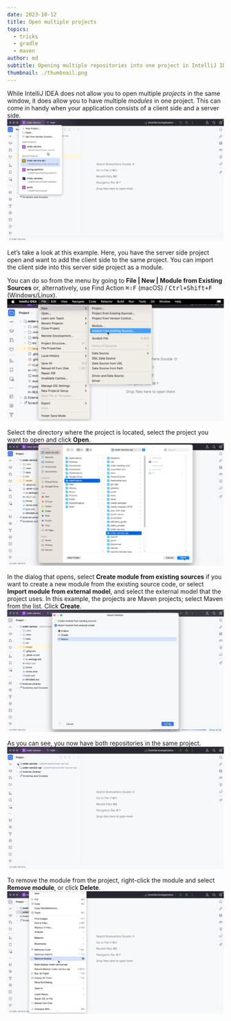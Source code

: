```yaml
---
date: 2023-10-12
title: Open multiple projects
topics:
  - tricks
  - gradle
  - maven
author: md
subtitle: Opening multiple repositories into one project in IntelliJ IDEA
thumbnail: ./thumbnail.png
---
```


While IntelliJ IDEA does not allow you to open multiple _projects_ in the same window, it does allow you to have multiple _modules_ in one project. This can come in handy when your application consists of a client side and a server side.
![Client and Server projects](client-server.png)

Let’s take a look at this example. Here, you have the server side project open and want to add the client side to the same project. You can import the client side into this server side project as a module.

You can do so from the menu by going to **File | New | Module from Existing Sources** or, alternatively, use Find Action <kbd>⌘⇧F</kbd> (macOS) / <kbd>Ctrl+Shift+F</kbd> (Windows/Linux).
![Module from Existing Sources](module-from-existing-sources.png)

Select the directory where the project is located, select the project you want to open and click **Open**.
![Open project](open-project.png)

In the dialog that opens, select **Create module from existing sources** if you want to create a new module from the existing source code, or select **Import module from external model**, and select the external model that the project uses. In this example, the projects are Maven projects; select Maven from the list. Click **Create**.
![Import project from external model](import-module.png)

As you can see, you now have both repositories in the same project.
![Both modules in project](modules.png)

To remove the module from the project, right-click the module and select **Remove module**, or click **Delete**.
![Remove module](remove-module.png)
